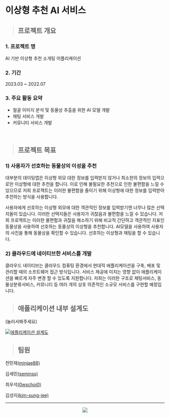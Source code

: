 [//]: # (<p align="center">)

[//]: # (<img src="https://user-images.githubusercontent.com/85841791/221329070-b28a58e9-2aab-4e9c-b2e7-568839fa424e.png" width="70%">)

[//]: # (</p>)
 
[//]: # ()
[//]: # (---)
# 이상형 추천 AI 서비스 

> ##  프로젝트 개요
### 1. 프로젝트 명
AI 기반 이상형 추천 소개팅 어플리케이션

### 2. 기간
2023.03 ~ 2022.07

### 3. 주요 활동 요약
- 얼굴 이미지 분석 및 동물상 추출을 위한 AI 모델 개발
- 채팅 서비스 개발
- 커뮤니티 서비스 개발

<br/>

> ## 프로젝트 목표
### 1) 사용자가 선호하는 동물상의 이성을 추천
대부분의 데이팅앱은 이상형 외모 대한 정보를 입력받지 않거나 최소한의 정보의 입력으로만 이상형에 대한 추천을 합니다.
이로 인해 불필요한 추천으로 인한 불편함을 느낄 수 있으므로 저희 프로젝트는 이러한 불편함을 줄이기 위해 이상형에 대한 정보를 입력받아 추천하는 방식을 사용합니다. 

사용자에게 선호하는 이상형 외모에 대한 객관적인 정보를 입력받기엔 너무나 많은 선택지들이 있습니다. 이러한 선택지들은 사용자가 귀찮음과 불편함을 느낄 수 있습니다.
저희 프로젝트는 이러한 불편함과 귀찮음 해소하기 위해 비교적 간단하고 객관적인 지표인 동물상을 사용하여 선호하는 동물상의 이상형을 추천합니다. AI모델을 사용하여 사용자의 사진을 통해 동물상을 확인할 수 있습니다. 선호하는 이상형과 채팅을 할 수 있습니다.
### 2) 클라우드에 네이티브한 서비스를 개발
클라우드 네이티브는 클라우드 컴퓨팅 환경에서 현대적 애플리케이션을 구축, 배포 및 관리할 때의 소프트웨어 접근 방식입니다. 서비스 제공에 미치는 영향 없이 애플리케이션을 빠르게 자주 변경 할 수 있도록 지원합니다. 저희는 이러한 구조로 채팅서비스, 동물상분류서비스, 커뮤니티 등 여러 개의  상호 의존적인 소규모 서비스를 구현할 예정입니다.

> ## 애플리케이션 내부 설계도
(눌러서봐주세요)

[![애플리케이션 설계도](https://user-images.githubusercontent.com/85841791/234478844-72b8464f-2962-4560-b010-1a239591dc5e.png)
](https://user-images.githubusercontent.com/85841791/234478749-231f70cc-c376-4b0b-a4b9-923ac154ac7a.jpg)



<!-- ![img.png](img.png) -->


> ## 팀원

천민재[(minjae88)](https://github.com/minjae88)

김세민[(seminss)](https://github.com/seminss)

최우석[(0wschoi0)](https://github.com/0wschoi0)

김성지[(kim-sung-jee)](https://github.com/kim-sung-jee)

--- 

<p align="center">
<img src="https://user-images.githubusercontent.com/85841791/221329325-42524824-138f-4e2d-b370-512163691569.png">
</p>


